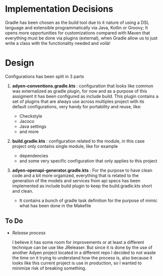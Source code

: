 # Implementation Decisions

Gradle has been chosen as the build tool due to it nature of using a DSL language and extensible programmatically via Java, Kotlin or Groovy; It opens more opportunities for customizations compared with Maven that everything must be done via plugins (external), when Gradle allow us to just write a class with the functionality needed and voilà!


# Design

Configurations has been split in 3 parts

1. **adyen-conventions.gradle.kts** : configuration that looks like common was externalized as gradle plugin, for now and as a purpose of this assigment it has been configured as include build.
   This plugin contains a set of plugins that are always use across multiples project with its default configurations, very handy for portability and reuse, like:
   - Checkstyle
   - Jacoco
   - Java settings
   - and more

2. **build.gradle.kts** : configuration related to the module, in this case project only contains single module, like for example
   - dependencies
   - and some very specific configuration that only applies to this project

3. **adyen-openapi-generator.gradle.kts** : For the purpose to have clean code and a bit more organized, everything that is related to the generation of the models and services from api specs has been implemented as include build plugin to keep the build.gradle.kts short and clean.
    - It contains a bunch of gradle task definition for the purpose of mimic what has been done in the Makefile


## To Do

- _Release process_ 
  
   I believe it has some room for improvements or at least a different technique can be use like JReleaser. But since it is done by the use of another Adyen project located in a different repo I decided to not waste the time on it trying to understand how the process is, also because it looks like this current project is use in production, so I wanted to minimize risk of breaking something.
